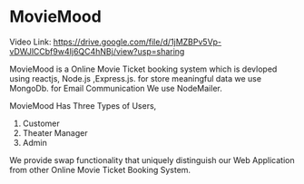 # MovieMood

Video Link: https://drive.google.com/file/d/1jMZBPv5Vp-vDWJlCCbf9w4Ij6QC4hNBj/view?usp=sharing

MovieMood is a Online Movie Ticket booking system which is devloped using reactjs, Node.js ,Express.js.
for store meaningful data we use MongoDb.
for Email Communication We use NodeMailer.

MovieMood Has Three Types of Users,
  1) Customer 
  2) Theater Manager
  3) Admin

We provide swap functionality that uniquely distinguish our Web Application from other Online Movie Ticket Booking System.
